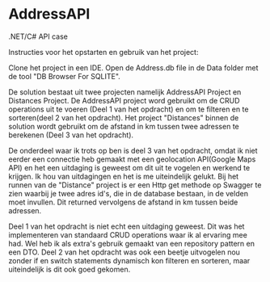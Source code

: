 # AddressAPI

.NET/C# API case

Instructies voor het opstarten en gebruik van het project:

Clone het project in een IDE. Open de Address.db file in de Data folder met de tool "DB Browser For SQLITE".

De solution bestaat uit twee projecten namelijk AddressAPI Project en Distances Project. De AddressAPI project word gebruikt om de CRUD operations
uit te voeren (Deel 1 van het opdracht) en om te filteren en te sorteren(deel 2 van het opdracht). Het project "Distances" binnen de solution wordt gebruikt
om de afstand in km tussen twee adressen te berekenen (Deel 3 van het opdracht).

De onderdeel waar ik trots op ben is deel 3 van het opdracht, omdat ik niet eerder een connectie heb gemaakt met een geolocation API(Google Maps API) en het een uitdaging
is geweest om dit uit te vogelen en werkend te krijgen. Ik hou van uitdagingen en het is me uiteindelijk gelukt. Bij het runnen van de "Distance" project is er een
Http get methode op Swagger te zien waarbij je twee adres id's, die in de database bestaan, in de velden moet invullen. Dit returned vervolgens de afstand in km 
tussen beide adressen.

Deel 1 van het opdracht is niet echt een uitdaging geweest. Dit was het implementeren van standaard CRUD operations waar ik al ervaring mee had. Wel heb ik als
extra's gebruik gemaakt van een repository pattern en een DTO. Deel 2 van het opdracht was ook een beetje uitvogelen nou zonder if en switch statements dynamisch kon
filteren en sorteren, maar uiteindelijk is dit ook goed gekomen.
